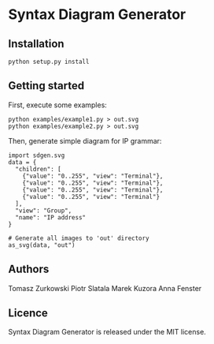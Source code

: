 Syntax Diagram Generator
========================

Installation
------------

    python setup.py install

Getting started
---------------

First, execute some examples:

    python examples/example1.py > out.svg
    python examples/example2.py > out.svg

Then, generate simple diagram for IP grammar:

    import sdgen.svg
    data = {
      "children": [
        {"value": "0..255", "view": "Terminal"},
        {"value": "0..255", "view": "Terminal"},
        {"value": "0..255", "view": "Terminal"},
        {"value": "0..255", "view": "Terminal"}
      ],
      "view": "Group",
      "name": "IP address"
    }

    # Generate all images to 'out' directory
    as_svg(data, "out")

Authors
-------

Tomasz Zurkowski
Piotr Slatala
Marek Kuzora
Anna Fenster

Licence
-------

Syntax Diagram Generator is released under the MIT license.
